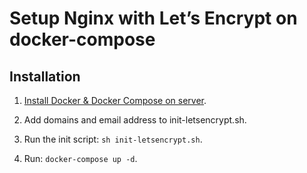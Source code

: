 # Setup Nginx with Let’s Encrypt on docker-compose

## Installation
1. [Install Docker & Docker Compose on server](https://viblo.asia/p/docker-va-cac-kien-thuc-can-ban-BQyJKjEb4Me#_cai-dat-6).

2. Add domains and email address to init-letsencrypt.sh.

3. Run the init script: `sh init-letsencrypt.sh`.

4. Run: `docker-compose up -d`.